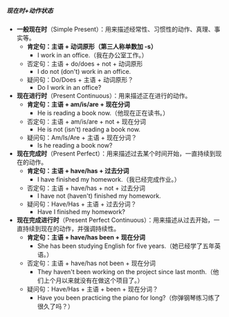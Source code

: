 ##### 现在时+动作状态
- **一般现在时**（Simple Present）：用来描述经常性、习惯性的动作、真理、事实等。
	- **肯定句：主语 + 动词原形（第三人称单数加 -s）**
		- I work in an office.（我在办公室工作。）
	- 否定句：主语 + do/does + not + 动词原形
		- I do not (don't) work in an office.
	- 疑问句：Do/Does + 主语 + 动词原形？
		- Do I work in an office?
- **现在进行时**（Present Continuous）：用来描述正在进行的动作。
	- **肯定句：主语 + am/is/are + 现在分词**
		- He is reading a book now.（他现在正在读书。）
	- 否定句：主语 + am/is/are + not + 现在分词
		- He is not (isn't) reading a book now.
	- 疑问句：Am/Is/Are + 主语 + 现在分词？
		- Is he reading a book now?
- **现在完成时**（Present Perfect）：用来描述过去某个时间开始，一直持续到现在的动作。
	- **肯定句：主语 + have/has + 过去分词**
		- I have finished my homework.（我已经完成作业。）
	- 否定句：主语 + have/has + not + 过去分词
		- I have not (haven't) finished my homework.
	- 疑问句：Have/Has + 主语 + 过去分词？
		- Have I finished my homework?
- **现在完成进行时**（Present Perfect Continuous）：用来描述从过去开始，一直持续到现在的动作，并强调持续性。
	- **肯定句：主语 + have/has been + 现在分词**
		- She has been studying English for five years.（她已经学了五年英语。）
	- 否定句：主语 + have/has not been + 现在分词
		- They haven't been working on the project since last month.（他们上个月以来就没有在做这个项目了。）
	- 疑问句：Have/Has + 主语 + been + 现在分词？
		- Have you been practicing the piano for long?（你弹钢琴练习练了很久了吗？）
